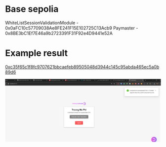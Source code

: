 # Base sepolia

WhiteListSessionValidationModule - 0x0aFC10c57709038Ae8FE241F15E102725C13Acb9
Paymaster - 0x8BE3bC1Ef7E46a9b2723391F31F92e4D9441e52A

# Example result
[0xc35f65c1f8fc9707621bbcaefeb89505048d3944c145c95abda465ec5a0b89d6](https://sepolia.basescan.org/tx/0xc35f65c1f8fc9707621bbcaefeb89505048d3944c145c95abda465ec5a0b89d6)

![alt text](/image.png)